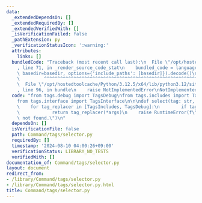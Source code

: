 ```yaml
---
data:
  _extendedDependsOn: []
  _extendedRequiredBy: []
  _extendedVerifiedWith: []
  _isVerificationFailed: false
  _pathExtension: py
  _verificationStatusIcon: ':warning:'
  attributes:
    links: []
  bundledCode: "Traceback (most recent call last):\n  File \"/opt/hostedtoolcache/Python/3.12.5/x64/lib/python3.12/site-packages/onlinejudge_verify/documentation/build.py\"\
    , line 71, in _render_source_code_stat\n    bundled_code = language.bundle(stat.path,\
    \ basedir=basedir, options={'include_paths': [basedir]}).decode()\n          \
    \         ^^^^^^^^^^^^^^^^^^^^^^^^^^^^^^^^^^^^^^^^^^^^^^^^^^^^^^^^^^^^^^^^^^^^^^^^^^^^^^^^^\n\
    \  File \"/opt/hostedtoolcache/Python/3.12.5/x64/lib/python3.12/site-packages/onlinejudge_verify/languages/python.py\"\
    , line 96, in bundle\n    raise NotImplementedError\nNotImplementedError\n"
  code: "from tags.debug import TagsDebug\nfrom tags.includes import TagsIncludes\n\
    from tags.interface import TagsInterface\n\n\ndef select(tag: str, *args) -> TagsInterface:\n\
    \    for tag_replacer in [TagsIncludes, TagsDebug]:\n        if tag == tag_replacer.tag:\n\
    \            return tag_replacer(*args)\n    raise RuntimeError(f\"Tag:{tag} is\
    \ not found.\")\n"
  dependsOn: []
  isVerificationFile: false
  path: Command/tags/selector.py
  requiredBy: []
  timestamp: '2024-08-10 04:00:26+09:00'
  verificationStatus: LIBRARY_NO_TESTS
  verifiedWith: []
documentation_of: Command/tags/selector.py
layout: document
redirect_from:
- /library/Command/tags/selector.py
- /library/Command/tags/selector.py.html
title: Command/tags/selector.py
---
```

